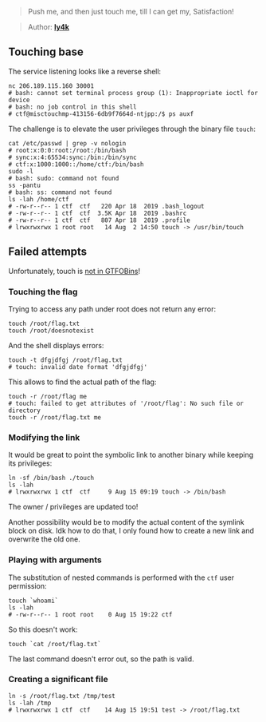 > Push me, and then just touch me, till I can get my, Satisfaction!

> Author: **[ly4k][author-profile]**

## Touching base

The service listening looks like a reverse shell:

```shell
nc 206.189.115.160 30001
# bash: cannot set terminal process group (1): Inappropriate ioctl for device
# bash: no job control in this shell
# ctf@misctouchmp-413156-6db9f7664d-ntjpp:/$ ps auxf
```

The challenge is to elevate the user privileges through the binary file `touch`:

```shell
cat /etc/passwd | grep -v nologin
# root:x:0:0:root:/root:/bin/bash
# sync:x:4:65534:sync:/bin:/bin/sync
# ctf:x:1000:1000::/home/ctf:/bin/bash
sudo -l
# bash: sudo: command not found
ss -pantu
# bash: ss: command not found
ls -lah /home/ctf
# -rw-r--r-- 1 ctf  ctf   220 Apr 18  2019 .bash_logout
# -rw-r--r-- 1 ctf  ctf  3.5K Apr 18  2019 .bashrc
# -rw-r--r-- 1 ctf  ctf   807 Apr 18  2019 .profile
# lrwxrwxrwx 1 root root   14 Aug  2 14:50 touch -> /usr/bin/touch
```

## Failed attempts

Unfortunately, touch is [not in GTFOBins][gtfobins]!

### Touching the flag

Trying to access any path under root does not return any error:

```shell
touch /root/flag.txt
touch /root/doesnotexist
```

And the shell displays errors:

```shell
touch -t dfgjdfgj /root/flag.txt
# touch: invalid date format 'dfgjdfgj'
```

This allows to find the actual path of the flag:

```shell
touch -r /root/flag me
# touch: failed to get attributes of '/root/flag': No such file or directory
touch -r /root/flag.txt me
```

### Modifying the link

It would be great to point the symbolic link to another binary while keeping its privileges:

```shell
ln -sf /bin/bash ./touch
ls -lah
# lrwxrwxrwx 1 ctf  ctf     9 Aug 15 09:19 touch -> /bin/bash
```

The owner / privileges are updated too!

Another possibility would be to modify the actual content of the symlink block on disk.
Idk how to do that, I only found how to create a new link and overwrite the old one.

### Playing with arguments

The substitution of nested commands is performed with the `ctf` user permission:

```shell
touch `whoami`
ls -lah
# -rw-r--r-- 1 root root    0 Aug 15 19:22 ctf
```

So this doesn't work:

```shell
touch `cat /root/flag.txt`
```

The last command doesn't error out, so the path is valid.

### Creating a significant file

```shell
ln -s /root/flag.txt /tmp/test
ls -lah /tmp
# lrwxrwxrwx 1 ctf  ctf    14 Aug 15 19:51 test -> /root/flag.txt
```

[author-profile]: https://app.hackthebox.com/users/75443
[gtfobins]: https://gtfobins.github.io/#touch
